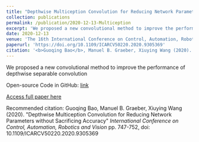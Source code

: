 ```yaml
---
title: "Depthwise Multiception Convolution for Reducing Network Parameters without Sacrificing Accuracy"
collection: publications
permalink: /publication/2020-12-13-Multiception
excerpt: 'We proposed a new convolutional method to improve the performance of depthwise separable convolution Code:https://github.com/guoqingbao/Multiception'
date: 2020-12-13
venue: 'The 16th International Conference on Control, Automation, Robotics and Vision'
paperurl: 'https://doi.org/10.1109/ICARCV50220.2020.9305369'
citation: '<b>Guoqing Bao</b>, Manuel B. Graeber, Xiuying Wang (2020). &quot;Depthwise Multiception Convolution for Reducing Network Parameters without Sacrificing Accuracy&quot; <i>International Conference on Control, Automation, Robotics and Vision</i> pp. 747-752, doi: 10.1109/ICARCV50220.2020.9305369'
---
```

We proposed a new convolutional method to improve the performance of depthwise separable convolution 

Open-source Code in GitHub: [link](https://github.com/guoqingbao/Multiception)

[Access full paper here](https://doi.org/10.1109/ICARCV50220.2020.9305369)

Recommended citation: Guoqing Bao, Manuel B. Graeber, Xiuying Wang (2020). "Depthwise Multiception Convolution for Reducing Network Parameters without Sacrificing Accuracy" <i>International Conference on Control, Automation, Robotics and Vision</i> pp. 747-752, doi: 10.1109/ICARCV50220.2020.9305369